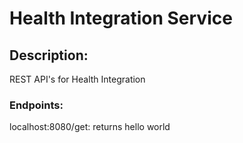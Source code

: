 # Health Integration Service

## Description:
 REST API's for Health Integration


### Endpoints:
localhost:8080/get: returns hello world